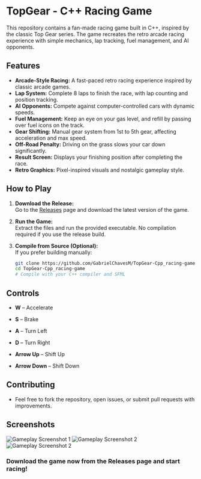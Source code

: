 # TopGear - C++ Racing Game

This repository contains a fan-made racing game built in C++, inspired by the classic Top Gear series. The game recreates the retro arcade racing experience with simple mechanics, lap tracking, fuel management, and AI opponents.

## Features

* **Arcade-Style Racing:** A fast-paced retro racing experience inspired by classic arcade games.  
* **Lap System:** Complete 8 laps to finish the race, with lap counting and position tracking.  
* **AI Opponents:** Compete against computer-controlled cars with dynamic speeds.  
* **Fuel Management:** Keep an eye on your gas level, and refill by passing over fuel icons on the track.  
* **Gear Shifting:** Manual gear system from 1st to 5th gear, affecting acceleration and max speed.  
* **Off-Road Penalty:** Driving on the grass slows your car down significantly.  
* **Result Screen:** Displays your finishing position after completing the race.  
* **Retro Graphics:** Pixel-inspired visuals and nostalgic gameplay style.  

## How to Play

1. **Download the Release:**  
   Go to the [Releases](https://github.com/GabrielChavesM/TopGear-Cpp_racing-game/releases) page and download the latest version of the game.  

2. **Run the Game:**  
   Extract the files and run the provided executable. No compilation required if you use the release build.  

3. **Compile from Source (Optional):**  
   If you prefer building manually:  
   ```bash
   git clone https://github.com/GabrielChavesM/TopGear-Cpp_racing-game.git
   cd TopGear-Cpp_racing-game
   # Compile with your C++ compiler and SFML

## Controls

* **W** – Accelerate

* **S** – Brake

* **A** – Turn Left

* **D** – Turn Right

* **Arrow Up** – Shift Up

* **Arrow Down** – Shift Down

## Contributing

* Feel free to fork the repository, open issues, or submit pull requests with improvements.

## Screenshots
![Gameplay Screenshot 1](https://github.com/GabrielChavesM/TopGear-Cpp_racing-game/blob/main/TopGear/images/print1.png)
![Gameplay Screenshot 2](https://github.com/GabrielChavesM/TopGear-Cpp_racing-game/blob/main/TopGear/images/print2.PNG)
![Gameplay Screenshot 2](https://github.com/GabrielChavesM/TopGear-Cpp_racing-game/blob/main/TopGear/images/print3.png)

### Download the game now from the Releases page and start racing!

